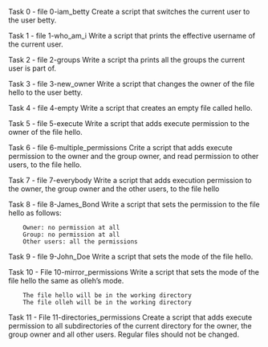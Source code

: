Task 0 - file 0-iam_betty
	Create a script that switches the current user to the user betty.

Task 1 - file 1-who_am_i
	Write a script that prints the effective username of the current user.

Task 2 - file 2-groups
	Write a script tha prints all the groups the current user is part of.

Task 3 - file 3-new_owner
	Write a script that changes the owner of the file hello to the user betty.

Task 4 - file 4-empty
	Write a script that creates an empty file called hello.

Task 5 - file 5-execute
	Write a script that adds execute permission to the owner of the file hello.

Task 6 - file 6-multiple_permissions
	Crite a script that adds execute permission to the owner and the group owner, and read permission to other users, to the file hello.

Task 7 - file 7-everybody
	Write a script that adds execution permission to the owner, the group owner and the other users, to the file hello

Task 8 - file 8-James_Bond
	Write a script that sets the permission to the file hello as follows:

		Owner: no permission at all
		Group: no permission at all
		Other users: all the permissions

Task 9 - file 9-John_Doe
	Write a script that sets the mode of the file hello.

Task 10 - File 10-mirror_permissions
	Write a script that sets the mode of the file hello the same as olleh’s mode.

		The file hello will be in the working directory
		The file olleh will be in the working directory

Task 11 - File 11-directories_permissions
	Create a script that adds execute permission to all subdirectories of the current directory for the owner, the group owner and all other users. Regular files should not be changed.




